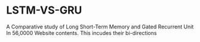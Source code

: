 # LSTM-VS-GRU
A Comparative study of Long Short-Term Memory and Gated Recurrent Unit In 56,0000 Website contents. This  incudes their bi-directions

